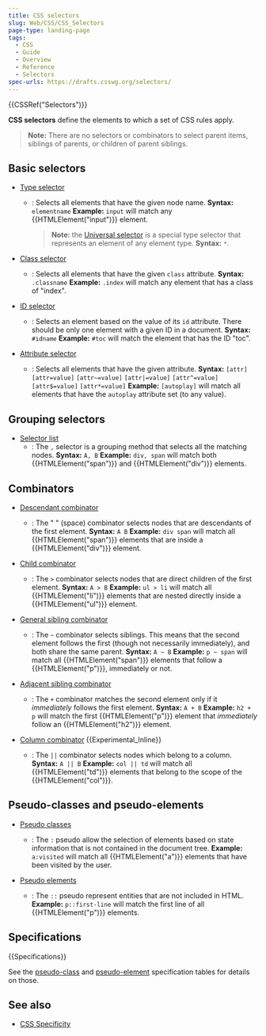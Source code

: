 ```yaml
---
title: CSS selectors
slug: Web/CSS/CSS_Selectors
page-type: landing-page
tags:
  - CSS
  - Guide
  - Overview
  - Reference
  - Selectors
spec-urls: https://drafts.csswg.org/selectors/
---
```


{{CSSRef("Selectors")}}

**CSS selectors** define the elements to which a set of CSS rules apply.

> **Note:** There are no selectors or combinators to select parent items, siblings of parents, or children of parent siblings.

## Basic selectors

- [Type selector](/en-US/docs/Web/CSS/Type_selectors)

  - : Selects all elements that have the given node name.
    **Syntax:** `elementname`
    **Example:** `input` will match any {{HTMLElement("input")}} element.
    > **Note:** the [Universal selector](/en-US/docs/Web/CSS/Universal_selectors) is a special type selector that represents an element of any element type. **Syntax:** `*`.

- [Class selector](/en-US/docs/Web/CSS/Class_selectors)

  - : Selects all elements that have the given `class` attribute.
    **Syntax:** `.classname`
    **Example:** `.index` will match any element that has a class of "index".

- [ID selector](/en-US/docs/Web/CSS/ID_selectors)

  - : Selects an element based on the value of its `id` attribute. There should be only one element with a given ID in a document.
    **Syntax:** `#idname`
    **Example:** `#toc` will match the element that has the ID "toc".

- [Attribute selector](/en-US/docs/Web/CSS/Attribute_selectors)
  - : Selects all elements that have the given attribute.
    **Syntax:** `[attr]` `[attr=value]` `[attr~=value]` `[attr|=value]` `[attr^=value]` `[attr$=value]` `[attr*=value]`
    **Example:** `[autoplay]` will match all elements that have the `autoplay` attribute set (to any value).

## Grouping selectors

- [Selector list](/en-US/docs/Web/CSS/Selector_list)
  - : The `,` selector is a grouping method that selects all the matching nodes.
    **Syntax:** `A, B`
    **Example:** `div, span` will match both {{HTMLElement("span")}} and {{HTMLElement("div")}} elements.

## Combinators

- [Descendant combinator](/en-US/docs/Web/CSS/Descendant_combinator)

  - : The " " (space) combinator selects nodes that are descendants of the first element.
    **Syntax:** `A B`
    **Example:** `div span` will match all {{HTMLElement("span")}} elements that are inside a {{HTMLElement("div")}} element.

- [Child combinator](/en-US/docs/Web/CSS/Child_combinator)

  - : The `>` combinator selects nodes that are direct children of the first element.
    **Syntax:** `A > B`
    **Example:** `ul > li` will match all {{HTMLElement("li")}} elements that are nested directly inside a {{HTMLElement("ul")}} element.

- [General sibling combinator](/en-US/docs/Web/CSS/General_sibling_combinator)

  - : The `~` combinator selects siblings. This means that the second element follows the first (though not necessarily immediately), and both share the same parent.
    **Syntax:** `A ~ B`
    **Example:** `p ~ span` will match all {{HTMLElement("span")}} elements that follow a {{HTMLElement("p")}}, immediately or not.

- [Adjacent sibling combinator](/en-US/docs/Web/CSS/Adjacent_sibling_combinator)

  - : The `+` combinator matches the second element only if it _immediately_ follows the first element.
    **Syntax:** `A + B`
    **Example:** `h2 + p` will match the first {{HTMLElement("p")}} element that _immediately_ follow an {{HTMLElement("h2")}} element.

- [Column combinator](/en-US/docs/Web/CSS/Column_combinator) {{Experimental_Inline}}
  - : The `||` combinator selects nodes which belong to a column.
    **Syntax:** `A || B`
    **Example:** `col || td` will match all {{HTMLElement("td")}} elements that belong to the scope of the {{HTMLElement("col")}}.

## Pseudo-classes and pseudo-elements

- [Pseudo classes](/en-US/docs/Web/CSS/Pseudo-classes)

  - : The `:` pseudo allow the selection of elements based on state information that is not contained in the document tree.
    **Example:** `a:visited` will match all {{HTMLElement("a")}} elements that have been visited by the user.

- [Pseudo elements](/en-US/docs/Web/CSS/Pseudo-elements)
  - : The `::` pseudo represent entities that are not included in HTML.
    **Example:** `p::first-line` will match the first line of all {{HTMLElement("p")}} elements.

## Specifications

{{Specifications}}

See the [pseudo-class](/en-US/docs/Web/CSS/Pseudo-classes#specifications) and [pseudo-element](/en-US/docs/Web/CSS/Pseudo-elements#specifications) specification tables for details on those.

## See also

- [CSS Specificity](/en-US/docs/Web/CSS/Specificity)
